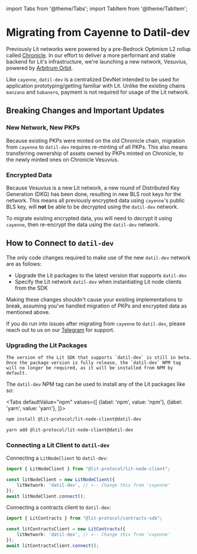 import Tabs from '@theme/Tabs';
import TabItem from '@theme/TabItem';

# Migrating from Cayenne to Datil-dev

Previously Lit networks were powered by a pre-Bedrock Optimism L2 rollup called [Chronicle](../../network/rollup.mdx). In our effort to deliver a more performant and stable backend for Lit's infrastructure, we're launching a new network, Vesuvius, powered by [Arbitrum Orbit](https://arbitrum.io/orbit).

Like `cayenne`, `datil-dev` is a centralized DevNet intended to be used for application prototyping/getting familiar with Lit. Unlike the existing chains `manzano` and `habanero`, payment is not required for usage of the Lit network.

## Breaking Changes and Important Updates

### New Network, New PKPs

Because existing PKPs were minted on the old Chronicle chain, migration from `cayenne` to `datil-dev` requires re-minting of all PKPs. This also means transferring ownership of assets owned by PKPs minted on Chronicle, to the newly minted ones on Chronicle Vesuvius.

### Encrypted Data

Because Vesuvius is a new Lit network, a new round of Distributed Key Generation (DKG) has been done, resulting in new BLS root keys for the network. This means all previously encrypted data using `cayenne`'s public BLS key, will **not** be able to be decrypted using the `datil-dev` network.

To migrate existing encrypted data, you will need to decrypt it using `cayenne`, then re-encrypt the data using the `datil-dev` network.

## How to Connect to `datil-dev`

The only code changes required to make use of the new `datil-dev` network are as follows:

- Upgrade the Lit packages to the latest version that supports `datil-dev`
- Specify the Lit network `datil-dev` when instantiating Lit node clients from the SDK

Making these changes shouldn't cause your existing implementations to break, assuming you've handled migration of PKPs and encrypted data as mentioned above.

If you do run into issues after migrating from `cayenne` to `datil-dev`, please reach out to us on our [Telegram](https://t.me/+aa73FAF9Vp82ZjJh) for support.

### Upgrading the Lit Packages

```note
The version of the Lit SDK that supports `datil-dev` is still in beta. Once the package version is fully release, the `datil-dev` NPM tag will no longer be required, as it will be installed from NPM by default.
```

The `datil-dev` NPM tag can be used to install any of the Lit packages like so:

<Tabs
defaultValue="npm"
values={[
{label: 'npm', value: 'npm'},
{label: 'yarn', value: 'yarn'},
]}>
<TabItem value="npm">

```bash
npm install @lit-protocol/lit-node-client@datil-dev
```

</TabItem>

<TabItem value="yarn">

```bash
yarn add @lit-protocol/lit-node-client@datil-dev
```

</TabItem>
</Tabs>

### Connecting a Lit Client to `datil-dev`

Connecting a `LitNodeClient` to `datil-dev`:

```ts
import { LitNodeClient } from "@lit-protocol/lit-node-client";

const litNodeClient = new LitNodeClient({
    litNetwork: 'datil-dev', // <-- Change this from 'cayenne'
});
await litNodeClient.connect();
```

Connecting a contracts client to `datil-dev`:

```ts
import { LitContracts } from "@lit-protocol/contracts-sdk";

const litContractsClient = new LitContracts({
    litNetwork: 'datil-dev', // <-- Change this from 'cayenne'
});
await litContractsClient.connect();
```
